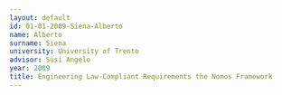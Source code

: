 ```yaml
---
layout: default 
id: 01-01-2009-Siena-Alberto
name: Alberto
surname: Siena
university: University of Trento
advisor: Susi Angelo
year: 2009
title: Engineering Law-Compliant Requirements the Nomos Framework
---
```

